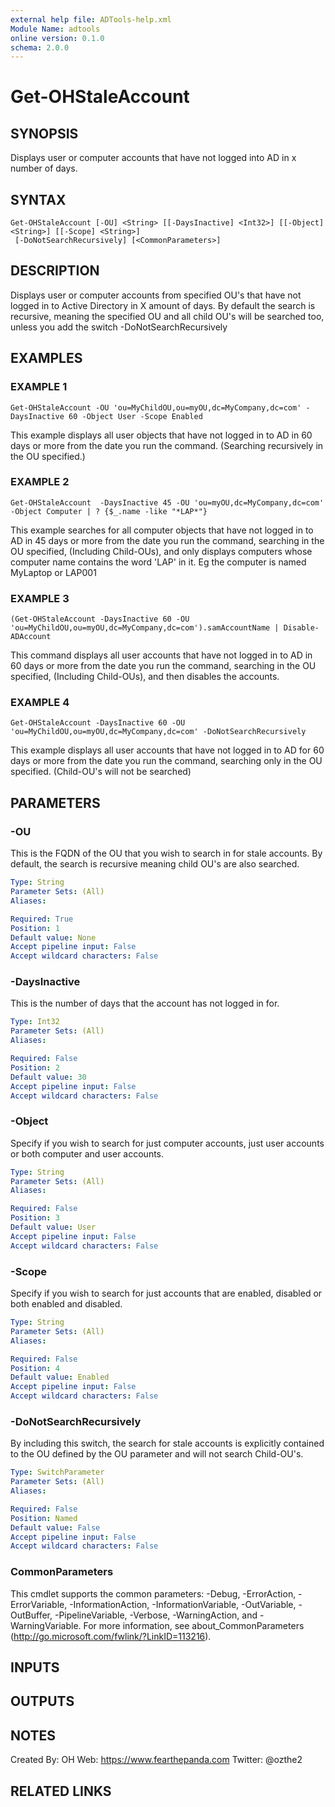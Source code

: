```yaml
---
external help file: ADTools-help.xml
Module Name: adtools
online version: 0.1.0
schema: 2.0.0
---
```


# Get-OHStaleAccount

## SYNOPSIS
Displays user or computer accounts that have not logged into AD in x number of days.

## SYNTAX

```
Get-OHStaleAccount [-OU] <String> [[-DaysInactive] <Int32>] [[-Object] <String>] [[-Scope] <String>]
 [-DoNotSearchRecursively] [<CommonParameters>]
```

## DESCRIPTION
Displays user or computer accounts from specified OU's that have not logged in to Active Directory in X amount of days. 
By default the search is recursive, meaning the specified OU and all child OU's will be searched too, unless you add the switch -DoNotSearchRecursively

## EXAMPLES

### EXAMPLE 1
```
Get-OHStaleAccount -OU 'ou=MyChildOU,ou=myOU,dc=MyCompany,dc=com' -DaysInactive 60 -Object User -Scope Enabled
```

This example displays all user objects that have not logged in to AD in 60 days or more from the date you run the command. (Searching recursively in the OU specified.)

### EXAMPLE 2
```
Get-OHStaleAccount  -DaysInactive 45 -OU 'ou=myOU,dc=MyCompany,dc=com' -Object Computer | ? {$_.name -like "*LAP*"}
```

This example searches for all computer objects that have not logged in to AD in 45 days or more from the date you run the command, searching in the OU specified, (Including Child-OUs), and only displays computers whose computer name contains the word 'LAP' in it.  Eg the computer is named MyLaptop or LAP001

### EXAMPLE 3
```
(Get-OHStaleAccount -DaysInactive 60 -OU 'ou=MyChildOU,ou=myOU,dc=MyCompany,dc=com').samAccountName | Disable-ADAccount
```

This command displays all user accounts that have not logged in to AD in 60 days or more from the date you run the command, searching in the OU specified, (Including Child-OUs), and then disables the accounts.

### EXAMPLE 4
```
Get-OHStaleAccount -DaysInactive 60 -OU 'ou=MyChildOU,ou=myOU,dc=MyCompany,dc=com' -DoNotSearchRecursively
```

This example displays all user accounts that have not logged in to AD for 60 days or more from the date you run the command, searching only in the OU specified. (Child-OU's will not be searched)

## PARAMETERS

### -OU
This is the FQDN of the OU that you wish to search in for stale accounts. 
By default, the search is recursive meaning child OU's are also searched.

```yaml
Type: String
Parameter Sets: (All)
Aliases:

Required: True
Position: 1
Default value: None
Accept pipeline input: False
Accept wildcard characters: False
```

### -DaysInactive
This is the number of days that the account has not logged in for.

```yaml
Type: Int32
Parameter Sets: (All)
Aliases:

Required: False
Position: 2
Default value: 30
Accept pipeline input: False
Accept wildcard characters: False
```

### -Object
Specify if you wish to search for just computer accounts, just user accounts or both computer and user accounts.

```yaml
Type: String
Parameter Sets: (All)
Aliases:

Required: False
Position: 3
Default value: User
Accept pipeline input: False
Accept wildcard characters: False
```

### -Scope
Specify if you wish to search for just accounts that are enabled, disabled or both enabled and disabled.

```yaml
Type: String
Parameter Sets: (All)
Aliases:

Required: False
Position: 4
Default value: Enabled
Accept pipeline input: False
Accept wildcard characters: False
```

### -DoNotSearchRecursively
By including this switch, the search for stale accounts is explicitly contained to the OU defined by the OU parameter and will not search Child-OU's.

```yaml
Type: SwitchParameter
Parameter Sets: (All)
Aliases:

Required: False
Position: Named
Default value: False
Accept pipeline input: False
Accept wildcard characters: False
```

### CommonParameters
This cmdlet supports the common parameters: -Debug, -ErrorAction, -ErrorVariable, -InformationAction, -InformationVariable, -OutVariable, -OutBuffer, -PipelineVariable, -Verbose, -WarningAction, and -WarningVariable. For more information, see about_CommonParameters (http://go.microsoft.com/fwlink/?LinkID=113216).

## INPUTS

## OUTPUTS

## NOTES
Created By: OH
       Web: https://www.fearthepanda.com
   Twitter: @ozthe2

## RELATED LINKS
